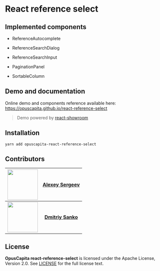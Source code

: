 # React reference select

## Implemented components

* ReferenceAutocomplete

* ReferenceSearchDialog

* ReferenceSearchInput

* PaginationPanel

* SortableColumn

## Demo and documentation

Online demo and components reference available here: https://opuscapita.github.io/react-reference-select

> Demo powered by [react-showroom](https://github.com/OpusCapitaBES/js-react-showroom-client)

## Installation

`yarn add opuscapita-react-reference-select`

## Contributors

| [<img src="https://avatars.githubusercontent.com/u/24603787?v=3" width="100px;"/>](https://github.com/asergeev-sc) | [**Alexey Sergeev**](https://github.com/asergeev-sc)     |
| :---: | :---: |
| [<img src="https://avatars.githubusercontent.com/u/25082620?v=3" width="100px;"/>](https://github.com/dsanko-sc) | [**Dmitriy Sanko**](https://github.com/dsanko-sc) |

## License

**OpusCapita react-reference-select** is licensed under the Apache License, Version 2.0. See [LICENSE](./LICENSE) for the full license text.
